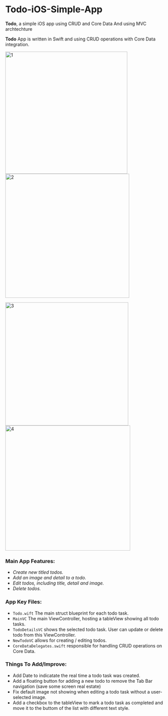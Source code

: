 # Todo-iOS-Simple-App
**Todo**, a simple iOS app using CRUD and Core Data
And using MVC archtechture

**Todo** App is written in Swift and using CRUD operations with Core Data integration.

<img width="382" alt="1" src="https://user-images.githubusercontent.com/76989642/145259890-5d566796-e470-4b69-a917-1007ac087dea.png">   <img width="388" alt="2" src="https://user-images.githubusercontent.com/76989642/145259919-b5301acd-342a-4bea-b10f-12105772ef10.png">

<img width="385" alt="3" src="https://user-images.githubusercontent.com/76989642/145259960-3f9f718d-1dbe-45d4-938d-e74dc13e96e5.png">   <img width="391" alt="4" src="https://user-images.githubusercontent.com/76989642/145259991-c27680be-efb1-47b0-9d56-94548fdb8712.png">


### Main App Features:
- *Create new titled todos.*
- *Add an image and detail to a todo.*
- *Edit todos, including title, detail and image.*
- *Delete todos.*


### App Key Files:
- `Todo.wift` The main struct blueprint for each todo task.
- `MainVC` The main ViewController, hosting a tableView showing all todo tasks.
- `TodoDetailsVC` shows the selected todo task. User can update or delete todo from this ViewController.
- `NewTodoVC` allows for creating / editing todos.
- `CoreDataDelegates.swift` responsible for handling CRUD operations on Core Data.


### Things To Add/Improve:
- Add Date to indicatate the real time a todo task was created.
- Add a floating button for adding a new todo to remove the Tab Bar navigation (save some screen real estate)
- Fix default image not showing when editing a todo task without a user-selected image.
- Add a checkbox to the tableView to mark a todo task as completed and move it to the buttom of the list with different text style.
